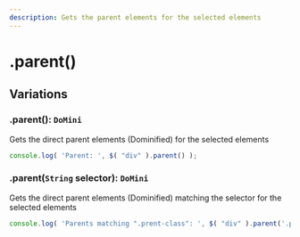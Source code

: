 ```yaml
---
description: Gets the parent elements for the selected elements
---
```


# .parent()

## Variations

### .parent(): ``DoMini``
Gets the direct parent elements (Dominified) for the selected elements
```javascript
console.log( 'Parent: ', $( "div" ).parent() );
```

### .parent(``String`` selector): ``DoMini``
Gets the direct parent elements (Dominified) matching the selector for the selected elements
```javascript
console.log( 'Parents matching ".prent-class": ', $( "div" ).parent('.parent-class') );
```
